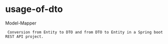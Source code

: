 # usage-of-dto
Model-Mapper
```
 Conversion from Entity to DTO and from DTO to Entity in a Spring boot REST API project.
```
